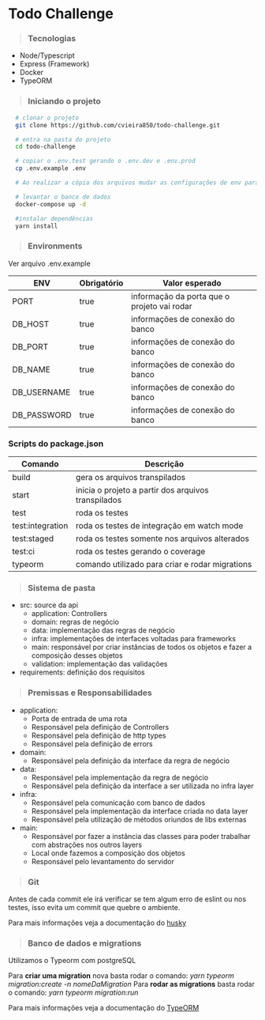 Todo Challenge
==================

> ### Tecnologias

* Node/Typescript
* Express (Framework)
* Docker
* TypeORM

> ### Iniciando o projeto

```bash
  # clonar o projeto
  git clone https://github.com/cvieira850/todo-challenge.git

  # entra na pasta do projeto
  cd todo-challenge

  # copiar o .env.test gerando o .env.dev e .env.prod
  cp .env.example .env

  # Ao realizar a cópia dos arquivos mudar as configurações de env para o uso

  # levantar o banco de dados
  docker-compose up -d

  #instalar dependências
  yarn install
```
> ### Environments

Ver arquivo .env.example


|         ENV         | Obrigatório |                    Valor esperado                  |
| ------------------- | ----------- | -------------------------------------------------- |
| PORT                | true        | informação da porta que o projeto vai rodar        |
| DB_HOST             | true        | informações de conexão do banco                    |
| DB_PORT             | true        | informações de conexão do banco                    |
| DB_NAME             | true        | informações de conexão do banco                    |
| DB_USERNAME         | true        | informações de conexão do banco                    |
| DB_PASSWORD         | true        | informações de conexão do banco                    |


### Scripts do package.json

|     Comando     |                   Descrição                         |
| --------------- | --------------------------------------------------- |
| build           | gera os arquivos transpilados                       |
| start           | inicia o projeto a partir dos arquivos transpilados |
| test            | roda os testes                                      |
| test:integration| roda os testes de integração em watch mode          |
| test:staged     | roda os testes somente nos arquivos alterados       |
| test:ci         | roda os testes gerando o coverage                   |
| typeorm         | comando utilizado para criar e rodar migrations     |

> ### Sistema de pasta

* src: source da api
  * application: Controllers
  * domain: regras de negócio
  * data: implementação das regras de negócio
  * infra: implementações de interfaces voltadas para frameworks
  * main: responsável por criar instâncias de todos os objetos e fazer a composição desses objetos
  * validation: implementação das validações
* requirements: definição dos requisitos

> ### Premissas e Responsabilidades

* application:
  * Porta de entrada de uma rota
  * Responsável pela definição de Controllers
  * Responsável pela definição de http types
  * Responsável pela definição de errors
* domain:
  * Responsável pela definição da interface da regra de negócio
* data:
  * Responsável pela implementação da regra de negócio
  * Responsável pela definição da interface a ser utilizada no infra layer
* infra:
  * Responsável pela comunicação com banco de dados
  * Responsável pela implementação da interface criada no data layer
  * Responsável pela utilização de métodos oriundos de libs externas
* main:
  * Responsável por fazer a instância das classes para poder trabalhar com abstrações nos outros layers
  * Local onde fazemos a composição dos objetos
  * Responsável pelo levantamento do servidor

> ### Git

Antes de cada commit ele irá verificar se tem algum erro de eslint ou nos testes,
isso evita um commit que quebre o ambiente.

Para mais informações veja a documentação do
[husky](https://github.com/typicode/husky)

> ### Banco de dados e migrations
  Utilizamos o Typeorm com postgreSQL

  Para **criar uma migration** nova basta rodar o comando: *yarn typeorm migration:create -n nomeDaMigration*
  Para **rodar as migrations** basta rodar o comando: *yarn typeorm migration:run*

  Para mais informações veja a documentação do [TypeORM](https://typeorm.io/#/)
